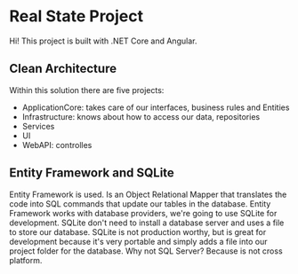 # Real State Project

Hi! This project is built with .NET Core and Angular.


## Clean Architecture

Within this solution there are five projects:

 - ApplicationCore: takes care of our interfaces, business rules and Entities
 - Infrastructure: knows about how to access our data, repositories
 - Services
 - UI
 - WebAPI: controlles

 ## Entity Framework and SQLite
 Entity Framework is used. Is an Object Relational Mapper that translates the code into SQL commands that update our tables in the database.
 Entity Framework works with database providers, we're going to use SQLite for development. SQLite don't need to install a database server and uses a file to store our database.
 SQLite is not production worthy, but is great for development because it's very portable and simply adds a file into our project folder for the database.
 Why not SQL Server? Because is not cross platform.

 